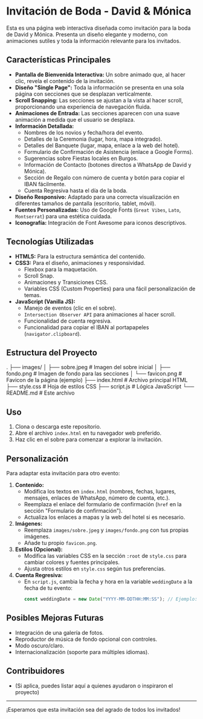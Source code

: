 # Invitación de Boda - David & Mónica

Esta es una página web interactiva diseñada como invitación para la boda de David y Mónica. Presenta un diseño elegante y moderno, con animaciones sutiles y toda la información relevante para los invitados.

## Características Principales

*   **Pantalla de Bienvenida Interactiva:** Un sobre animado que, al hacer clic, revela el contenido de la invitación.
*   **Diseño "Single Page":** Toda la información se presenta en una sola página con secciones que se desplazan verticalmente.
*   **Scroll Snapping:** Las secciones se ajustan a la vista al hacer scroll, proporcionando una experiencia de navegación fluida.
*   **Animaciones de Entrada:** Las secciones aparecen con una suave animación a medida que el usuario se desplaza.
*   **Información Detallada:**
    *   Nombres de los novios y fecha/hora del evento.
    *   Detalles de la Ceremonia (lugar, hora, mapa integrado).
    *   Detalles del Banquete (lugar, mapa, enlace a la web del hotel).
    *   Formulario de Confirmación de Asistencia (enlace a Google Forms).
    *   Sugerencias sobre Fiestas locales en Burgos.
    *   Información de Contacto (botones directos a WhatsApp de David y Mónica).
    *   Sección de Regalo con número de cuenta y botón para copiar el IBAN fácilmente.
    *   Cuenta Regresiva hasta el día de la boda.
*   **Diseño Responsivo:** Adaptado para una correcta visualización en diferentes tamaños de pantalla (escritorio, tablet, móvil).
*   **Fuentes Personalizadas:** Uso de Google Fonts (`Great Vibes`, `Lato`, `Montserrat`) para una estética cuidada.
*   **Iconografía:** Integración de Font Awesome para iconos descriptivos.

## Tecnologías Utilizadas

*   **HTML5:** Para la estructura semántica del contenido.
*   **CSS3:** Para el diseño, animaciones y responsividad.
    *   Flexbox para la maquetación.
    *   Scroll Snap.
    *   Animaciones y Transiciones CSS.
    *   Variables CSS (Custom Properties) para una fácil personalización de temas.
*   **JavaScript (Vanilla JS):**
    *   Manejo de eventos (clic en el sobre).
    *   `Intersection Observer API` para animaciones al hacer scroll.
    *   Funcionalidad de cuenta regresiva.
    *   Funcionalidad para copiar el IBAN al portapapeles (`navigator.clipboard`).

## Estructura del Proyecto
.
├── images/
│ ├── sobre.jpeg # Imagen del sobre inicial
│ ├── fondo.png # Imagen de fondo para las secciones
│ └── favicon.png # Favicon de la página (ejemplo)
├── index.html # Archivo principal HTML
├── style.css # Hoja de estilos CSS
├── script.js # Lógica JavaScript
└── README.md # Este archivo


## Uso

1.  Clona o descarga este repositorio.
2.  Abre el archivo `index.html` en tu navegador web preferido.
3.  Haz clic en el sobre para comenzar a explorar la invitación.

## Personalización

Para adaptar esta invitación para otro evento:

1.  **Contenido:**
    *   Modifica los textos en `index.html` (nombres, fechas, lugares, mensajes, enlaces de WhatsApp, número de cuenta, etc.).
    *   Reemplaza el enlace del formulario de confirmación (`href` en la sección "Formulario de confirmación").
    *   Actualiza los enlaces a mapas y la web del hotel si es necesario.
2.  **Imágenes:**
    *   Reemplaza `images/sobre.jpeg` y `images/fondo.png` con tus propias imágenes.
    *   Añade tu propio `favicon.png`.
3.  **Estilos (Opcional):**
    *   Modifica las variables CSS en la sección `:root` de `style.css` para cambiar colores y fuentes principales.
    *   Ajusta otros estilos en `style.css` según tus preferencias.
4.  **Cuenta Regresiva:**
    *   En `script.js`, cambia la fecha y hora en la variable `weddingDate` a la fecha de tu evento:
        ```javascript
        const weddingDate = new Date("YYYY-MM-DDTHH:MM:SS"); // Ejemplo: "2027-08-15T13:00:00"
        ```

## Posibles Mejoras Futuras

*   Integración de una galería de fotos.
*   Reproductor de música de fondo opcional con controles.
*   Modo oscuro/claro.
*   Internacionalización (soporte para múltiples idiomas).

## Contribuidores

*   (Si aplica, puedes listar aquí a quienes ayudaron o inspiraron el proyecto)

---

¡Esperamos que esta invitación sea del agrado de todos los invitados!
